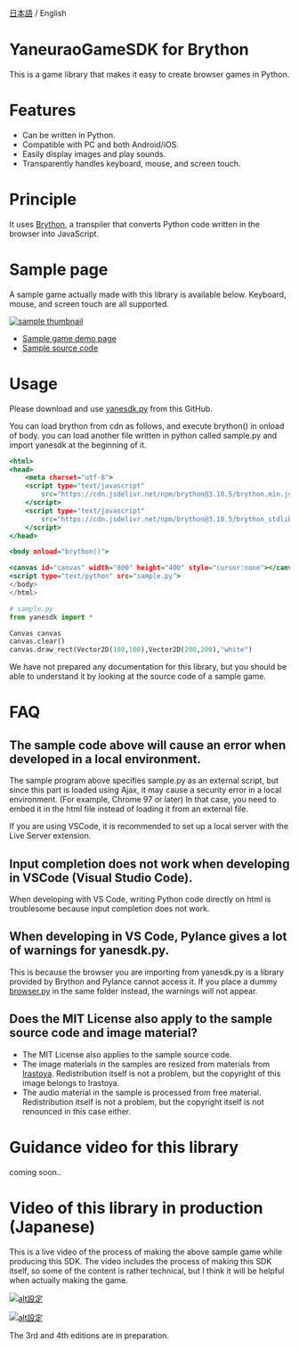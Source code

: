 [日本語](readme.md) / English

# YaneuraoGameSDK for Brython

This is a game library that makes it easy to create browser games in Python.

# Features

- Can be written in Python.
- Compatible with PC and both Android/iOS.
- Easily display images and play sounds.
- Transparently handles keyboard, mouse, and screen touch.

# Principle

It uses [Brython](https://brython.info/), a transpiler that converts Python code written in the browser into JavaScript.

# Sample page

A sample game actually made with this library is available below.
Keyboard, mouse, and screen touch are all supported.

[![sample thumbnail](https://yaneurao.github.io/yanesdk-for-brython/gif/sample-thumb.png)](https://yaneurao.github.io/yanesdk-for-brython/)

- [Sample game demo page](https://yaneurao.github.io/yanesdk-for-brython/)
- [Sample source code](https://github.com/yaneurao/yanesdk-for-brython/blob/main/docs/)

# Usage

Please download and use [yanesdk.py](yanesdk/yanesdk.py) from this GitHub.

You can load brython from cdn as follows, and execute brython() in onload of body. you can load another file written in python called sample.py and import yanesdk at the beginning of it.

```sample.html
<html>
<head>
    <meta charset="utf-8">
    <script type="text/javascript"
        src="https://cdn.jsdelivr.net/npm/brython@3.10.5/brython.min.js">
    </script>
    <script type="text/javascript"
        src="https://cdn.jsdelivr.net/npm/brython@3.10.5/brython_stdlib.js">
    </script>
</head>

<body onload="brython()">

<canvas id="canvas" width="800" height="400" style="cursor:none"></canvas>
<script type="text/python" src="sample.py">
</body>
</html>
```

```sample.py
# sample.py
from yanesdk import *

Canvas canvas
canvas.clear()
canvas.draw_rect(Vector2D(100,100),Vector2D(200,200),"white")
```

We have not prepared any documentation for this library, but you should be able to understand it by looking at the source code of a sample game.


# FAQ

## The sample code above will cause an error when developed in a local environment.

The sample program above specifies sample.py as an external script, but since this part is loaded using Ajax, it may cause a security error in a local environment. (For example, Chrome 97 or later) In that case, you need to embed it in the html file instead of loading it from an external file.

If you are using VSCode, it is recommended to set up a local server with the Live Server extension.

## Input completion does not work when developing in VSCode (Visual Studio Code).

When developing with VS Code, writing Python code directly on html is troublesome because input completion does not work.

## When developing in VS Code, Pylance gives a lot of warnings for yanesdk.py.

This is because the browser you are importing from yanesdk.py is a library provided by Brython and Pylance cannot access it. If you place a dummy [browser.py](https://github.com/yaneurao/yanesdk-for-brython/blob/main/yanesdk/browser.py) in the same folder instead, the warnings will not appear.

## Does the MIT License also apply to the sample source code and image material?

- The MIT License also applies to the sample source code.
- The image materials in the samples are resized from materials from [Irastoya](https://www.irasutoya.com/). Redistribution itself is not a problem, but the copyright of this image belongs to Irastoya.
- The audio material in the sample is processed from free material. Redistribution itself is not a problem, but the copyright itself is not renounced in this case either.

# Guidance video for this library

coming soon..

# Video of this library in production (Japanese)

This is a live video of the process of making the above sample game while producing this SDK. The video includes the process of making this SDK itself, so some of the content is rather technical, but I think it will be helpful when actually making the game.

[![alt設定](http://img.youtube.com/vi/CVWYS_9ZtfM/mqdefault.jpg)](https://www.youtube.com/watch?v=CVWYS_9ZtfM)

[![alt設定](http://img.youtube.com/vi/TviN9fnl89o/mqdefault.jpg)](https://www.youtube.com/watch?v=TviN9fnl89o)

The 3rd and 4th editions are in preparation.

